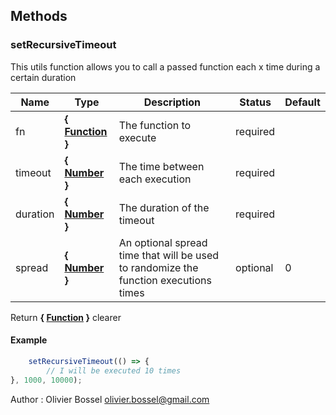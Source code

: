 ## Methods


### setRecursiveTimeout

This utils function allows you to call a passed function each x time during a certain duration



Name  |  Type  |  Description  |  Status  |  Default
------------  |  ------------  |  ------------  |  ------------  |  ------------
fn  |  **{ [Function](https://developer.mozilla.org/fr/docs/Web/JavaScript/Reference/Objets_globaux/Function) }**  |  The function to execute  |  required  |
timeout  |  **{ [Number](https://developer.mozilla.org/fr/docs/Web/JavaScript/Reference/Objets_globaux/Number) }**  |  The time between each execution  |  required  |
duration  |  **{ [Number](https://developer.mozilla.org/fr/docs/Web/JavaScript/Reference/Objets_globaux/Number) }**  |  The duration of the timeout  |  required  |
spread  |  **{ [Number](https://developer.mozilla.org/fr/docs/Web/JavaScript/Reference/Objets_globaux/Number) }**  |  An optional spread time that will be used to randomize the function executions times  |  optional  |  0

Return **{ [Function](https://developer.mozilla.org/fr/docs/Web/JavaScript/Reference/Objets_globaux/Function) }** clearer

#### Example
```js
	setRecursiveTimeout(() => {
		// I will be executed 10 times
}, 1000, 10000);
```
Author : Olivier Bossel <olivier.bossel@gmail.com>